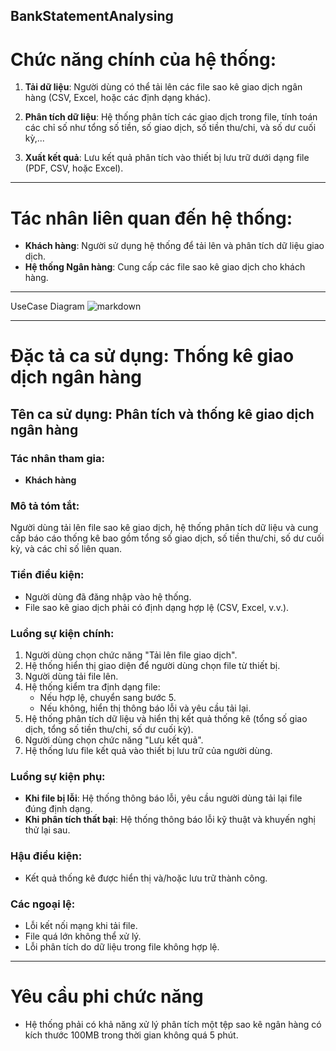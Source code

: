 
## BankStatementAnalysing

# Chức năng chính của hệ thống:

1. **Tải dữ liệu**: Người dùng có thể tải lên các file sao kê giao dịch ngân hàng (CSV, Excel, hoặc các định dạng khác).

2. **Phân tích dữ liệu**: Hệ thống phân tích các giao dịch trong file, tính toán các chỉ số như tổng số tiền, số giao dịch, số tiền thu/chi, và số dư cuối kỳ,...

3. **Xuất kết quả**: Lưu kết quả phân tích vào thiết bị lưu trữ dưới dạng file (PDF, CSV, hoặc Excel).

---

# Tác nhân liên quan đến hệ thống:

- **Khách hàng**: Người sử dụng hệ thống để tải lên và phân tích dữ liệu giao dịch.
- **Hệ thống Ngân hàng**: Cung cấp các file sao kê giao dịch cho khách hàng.


---

UseCase Diagram
![markdown](https://www.planttext.com/plantuml/png/T991JWCn303lVeMrztu15LRm04hFoCgQ4f5DgjYHA5LVne4dyGMKj5asPJdQux5i9z-VNsjHYff61uvV53LWjBjNnS56Dcg31o2Z8MBN9z4mSkoG16jGuHtvDzmSH7aiFCS0kGNvdMFidY9veT8HRpsvWrYPX2CW8YPXGyBORVSkq81pvS4wBest_VCPvqohbROVFFUaEXSsHwtSapF9aJ9kbDIAMZF94_j5hNp_lWzHyP4bEPLynFcyPtg1S0AenyFLwkPgeMlKkj0KrvgbtPRJrLXQQ3dzpnpbkVzElsO_vA_q0m00__y30000)

---

# Đặc tả ca sử dụng: Thống kê giao dịch ngân hàng

## Tên ca sử dụng: Phân tích và thống kê giao dịch ngân hàng

### Tác nhân tham gia:
- **Khách hàng**

### Mô tả tóm tắt:
Người dùng tải lên file sao kê giao dịch, hệ thống phân tích dữ liệu và cung cấp báo cáo thống kê bao gồm tổng số giao dịch, số tiền thu/chi, số dư cuối kỳ, và các chỉ số liên quan.

### Tiền điều kiện:
- Người dùng đã đăng nhập vào hệ thống.
- File sao kê giao dịch phải có định dạng hợp lệ (CSV, Excel, v.v.).

### Luồng sự kiện chính:
1. Người dùng chọn chức năng "Tải lên file giao dịch".
2. Hệ thống hiển thị giao diện để người dùng chọn file từ thiết bị.
3. Người dùng tải file lên.
4. Hệ thống kiểm tra định dạng file:
   - Nếu hợp lệ, chuyển sang bước 5.
   - Nếu không, hiển thị thông báo lỗi và yêu cầu tải lại.
5. Hệ thống phân tích dữ liệu và hiển thị kết quả thống kê (tổng số giao dịch, tổng số tiền thu/chi, số dư cuối kỳ).
6. Người dùng chọn chức năng "Lưu kết quả".
7. Hệ thống lưu file kết quả vào thiết bị lưu trữ của người dùng.

### Luồng sự kiện phụ:
- **Khi file bị lỗi**: Hệ thống thông báo lỗi, yêu cầu người dùng tải lại file đúng định dạng.
- **Khi phân tích thất bại**: Hệ thống thông báo lỗi kỹ thuật và khuyến nghị thử lại sau.

### Hậu điều kiện:
- Kết quả thống kê được hiển thị và/hoặc lưu trữ thành công.

### Các ngoại lệ:
- Lỗi kết nối mạng khi tải file.
- File quá lớn không thể xử lý.
- Lỗi phân tích do dữ liệu trong file không hợp lệ.

---
# Yêu cầu phi chức năng

- Hệ thống phải có khả năng xử lý phân tích một tệp sao kê ngân hàng có kích thước 100MB trong thời gian không quá 5 phút.


